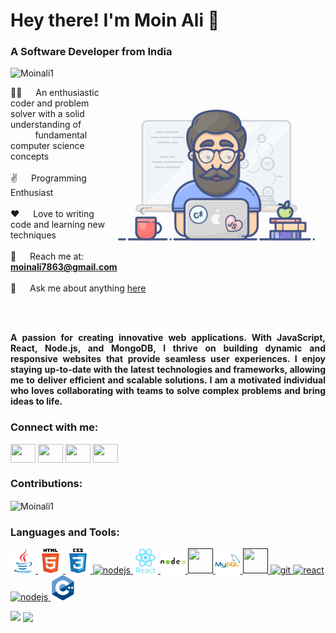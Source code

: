 <h1 align="left">Hey there! I'm Moin Ali 👋</h1>
<h3 align="left"> A Software Developer from India</h3>

<p align="left"> <img src="https://komarev.com/ghpvc/?username=Moinali1&label=Profile%20views&color=0e75b6&style=flat" alt="Moinali1" /> </p>

<p>
 <img align="right" width="350" src="/assets/programmer.gif" alt="Coding gif" />
   
 👨‍💻 &emsp; An enthusiastic coder and problem solver with a solid understanding of &nbsp;&nbsp;&nbsp;&nbsp;&nbsp;&nbsp;&nbsp;&nbsp;&nbsp;&nbsp;fundamental computer science concepts<br/><br/>
 ✌️ &emsp; Programming Enthusiast<br/><br/>
 ❤️ &emsp; Love to writing code and learning new techniques<br/><br/>
 📧 &emsp; Reach me at: **moinali7863@gmail.com**<br/><br/>
 💬 &emsp; Ask me about anything [here](https://github.com/Moinali1/Moinali1/issues)

</br>
</br>

<p style="text-align: justify;"><b>A passion for creating innovative web applications. With JavaScript, React, Node.js, and MongoDB, I thrive on building dynamic and responsive websites that provide seamless user experiences. I enjoy staying up-to-date with the latest technologies and frameworks, allowing me to deliver efficient and scalable solutions. I am a motivated individual who loves collaborating with teams to solve complex problems and bring ideas to life.</b></p>

</p>
  
<h3 align="left">Connect with me: </h3>
<p align="left">
<a href="https://www.linkedin.com/in/moin-ali-65a28a222/" target="blank"><img align="center" src="https://raw.githubusercontent.com/rahuldkjain/github-profile-readme-generator/master/src/images/icons/Social/linked-in-alt.svg"  height="30" width="40" /></a>
<a href="https://www.leetcode.com/M01NALI" target="blank"><img align="center" src="https://raw.githubusercontent.com/rahuldkjain/github-profile-readme-generator/master/src/images/icons/Social/leet-code.svg" height="30" width="40" /></a>
<a href="https://auth.geeksforgeeks.org/user/moinoffidwga" target="blank"><img align="center" src="https://raw.githubusercontent.com/rahuldkjain/github-profile-readme-generator/master/src/images/icons/Social/geeks-for-geeks.svg" height="30" width="40" /></a>  
<a href="https://www.hackerrank.com/moinofficial78" target="blank"><img align="center" src="https://raw.githubusercontent.com/rahuldkjain/github-profile-readme-generator/master/src/images/icons/Social/hackerrank.svg" height="30" width="40" /></a>
</p>


<h3 align="left">Contributions:</h3>
<!-- <p><img align="center" src="https://github-readme-streak-stats.herokuapp.com/?user=Moinali1&"/></p> -->
<p><img align="center" src="https://github-readme-streak-stats.herokuapp.com/?user=Moinali1&" alt="Moinali1" /></p>

<h3 align="left">Languages and Tools:</h3>
<p align="left"> 

<a href="https://www.java.org" target="_blank" rel="noreferrer"> <img src="https://raw.githubusercontent.com/devicons/devicon/master/icons/java/java-original.svg" alt="java" width="40" height="40" /> </a>
<a href="https://www.w3.org/html/" target="_blank" rel="noreferrer"> <img src="https://raw.githubusercontent.com/devicons/devicon/master/icons/html5/html5-original-wordmark.svg" alt="html5" width="40" height="40"/> </a> 
<a href="https://www.w3schools.com/css/" target="_blank" rel="noreferrer"> <img src="https://raw.githubusercontent.com/devicons/devicon/master/icons/css3/css3-original-wordmark.svg" alt="css3" width="40" height="40"/> </a> 
<a href="" target="_blank" rel="noreferrer"> <img src="https://user-images.githubusercontent.com/25181517/117447155-6a868a00-af3d-11eb-9cfe-245df15c9f3f.png" alt="nodejs" width="40" height="40"/> </a> 
<a href="https://reactjs.org/" target="_blank" rel="noreferrer"> <img src="https://raw.githubusercontent.com/devicons/devicon/master/icons/react/react-original-wordmark.svg" alt="react" width="40" height="40"/> </a> 
<a href="https://nodejs.org" target="_blank" rel="noreferrer"> <img src="https://raw.githubusercontent.com/devicons/devicon/master/icons/nodejs/nodejs-original-wordmark.svg" alt="nodejs" width="40" height="40"/> </a>
<a href="" target="_blank" rel="noreferrer"> <img src="https://user-images.githubusercontent.com/25181517/182884177-d48a8579-2cd0-447a-b9a6-ffc7cb02560e.png" width="40" height="40"/> </a>
<a href="https://www.mysql.com/" target="_blank" rel="noreferrer"> <img src="https://raw.githubusercontent.com/devicons/devicon/master/icons/mysql/mysql-original-wordmark.svg" alt="mysql" width="40" height="40"/> </a> 
<a href="" target="_blank" rel="noreferrer"> <img src="https://user-images.githubusercontent.com/25181517/192109061-e138ca71-337c-4019-8d42-4792fdaa7128.png" width="40" height="40"/> </a> 
<a href="https://git-scm.com/" target="_blank" rel="noreferrer"> <img src="https://www.vectorlogo.zone/logos/git-scm/git-scm-icon.svg" alt="git" width="40" height="40"/> </a> 
<a href="" target="_blank" rel="noreferrer"> <img src="https://user-images.githubusercontent.com/25181517/192108374-8da61ba1-99ec-41d7-80b8-fb2f7c0a4948.png" alt="react" width="40" height="40"/> </a> 
<a href="https://pugjs.org/api/getting-started.html" target="_blank" rel="noreferrer"> <img src="https://github.com/marwin1991/profile-technology-icons/assets/136815194/85880a3a-e65b-4e4b-a102-6c3f225b9aba" alt="nodejs" width="40" height="40"/> </a> 
<a href="https://www.w3schools.com/cpp/" target="_blank" rel="noreferrer"> <img src="https://raw.githubusercontent.com/devicons/devicon/master/icons/cplusplus/cplusplus-original.svg" alt="cplusplus" width="40" height="40"/> </a>


<p><img align="left" src="https://github-readme-stats.vercel.app/api/top-langs?username=Moinali1&show_icons=true&locale=en&layout=compact" /></p>

<p>&nbsp;<img align="center" src="https://github-readme-stats.vercel.app/api?username=Moinali1&show_icons=true&locale=en" /></p>
